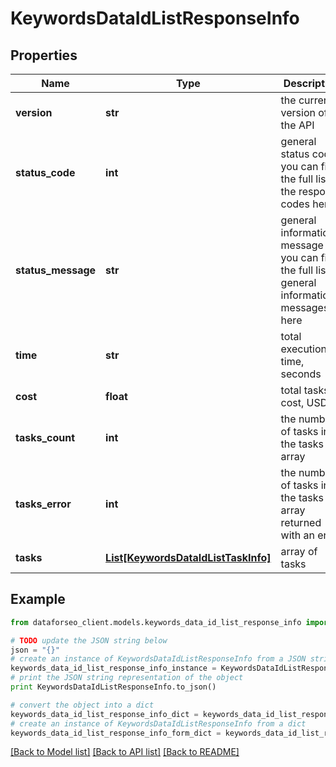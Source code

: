 # KeywordsDataIdListResponseInfo


## Properties

Name | Type | Description | Notes
------------ | ------------- | ------------- | -------------
**version** | **str** | the current version of the API | [optional] 
**status_code** | **int** | general status code you can find the full list of the response codes here | [optional] 
**status_message** | **str** | general informational message you can find the full list of general informational messages here | [optional] 
**time** | **str** | total execution time, seconds | [optional] 
**cost** | **float** | total tasks cost, USD | [optional] 
**tasks_count** | **int** | the number of tasks in the tasks array | [optional] 
**tasks_error** | **int** | the number of tasks in the tasks array returned with an error | [optional] 
**tasks** | [**List[KeywordsDataIdListTaskInfo]**](KeywordsDataIdListTaskInfo.md) | array of tasks | [optional] 

## Example

```python
from dataforseo_client.models.keywords_data_id_list_response_info import KeywordsDataIdListResponseInfo

# TODO update the JSON string below
json = "{}"
# create an instance of KeywordsDataIdListResponseInfo from a JSON string
keywords_data_id_list_response_info_instance = KeywordsDataIdListResponseInfo.from_json(json)
# print the JSON string representation of the object
print KeywordsDataIdListResponseInfo.to_json()

# convert the object into a dict
keywords_data_id_list_response_info_dict = keywords_data_id_list_response_info_instance.to_dict()
# create an instance of KeywordsDataIdListResponseInfo from a dict
keywords_data_id_list_response_info_form_dict = keywords_data_id_list_response_info.from_dict(keywords_data_id_list_response_info_dict)
```
[[Back to Model list]](../README.md#documentation-for-models) [[Back to API list]](../README.md#documentation-for-api-endpoints) [[Back to README]](../README.md)



